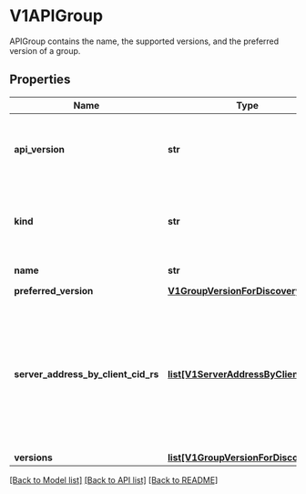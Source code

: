 # V1APIGroup

APIGroup contains the name, the supported versions, and the preferred version of a group.
## Properties
Name | Type | Description | Notes
------------ | ------------- | ------------- | -------------
**api_version** | **str** | APIVersion defines the versioned schema of this representation of an object. Servers should convert recognized schemas to the latest internal value, and may reject unrecognized values. More info: https://git.k8s.io/community/contributors/devel/sig-architecture/api-conventions.md#resources | [optional] 
**kind** | **str** | Kind is a string value representing the REST resource this object represents. Servers may infer this from the endpoint the client submits requests to. Cannot be updated. In CamelCase. More info: https://git.k8s.io/community/contributors/devel/sig-architecture/api-conventions.md#types-kinds | [optional] 
**name** | **str** | name is the name of the group. | [default to '']
**preferred_version** | [**V1GroupVersionForDiscovery**](V1GroupVersionForDiscovery.md) |  | [optional] 
**server_address_by_client_cid_rs** | [**list[V1ServerAddressByClientCIDR]**](V1ServerAddressByClientCIDR.md) | a map of client CIDR to server address that is serving this group. This is to help clients reach servers in the most network-efficient way possible. Clients can use the appropriate server address as per the CIDR that they match. In case of multiple matches, clients should use the longest matching CIDR. The server returns only those CIDRs that it thinks that the client can match. For example: the master will return an internal IP CIDR only, if the client reaches the server using an internal IP. Server looks at X-Forwarded-For header or X-Real-Ip header or request.RemoteAddr (in that order) to get the client IP. | [optional] 
**versions** | [**list[V1GroupVersionForDiscovery]**](V1GroupVersionForDiscovery.md) | versions are the versions supported in this group. | 

[[Back to Model list]](../README.md#documentation-for-models) [[Back to API list]](../README.md#documentation-for-api-endpoints) [[Back to README]](../README.md)


